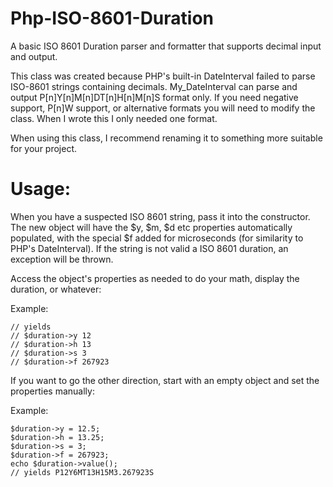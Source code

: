 # Php-ISO-8601-Duration
A basic ISO 8601 Duration parser and formatter that supports decimal input and output.

This class was created because PHP's built-in DateInterval failed to parse ISO-8601 strings
containing decimals. My_DateInterval can parse and output P[n]Y[n]M[n]DT[n]H[n]M[n]S format only.
If you need negative support, P[n]W support, or alternative formats you will need to modify the class.
When I wrote this I only needed one format.

When using this class, I recommend renaming it to something more suitable for your project.
#

Usage:
======
When you have a suspected ISO 8601 string, pass it into the constructor.
The new object will have the $y, $m, $d etc properties automatically populated,
with the special $f added for microseconds (for similarity to PHP's DateInterval).
If the string is not valid a ISO 8601 duration, an exception will be thrown.

Access the object's properties as needed to do your math, display the duration, or whatever:

Example:
```$duration = new My_DateInterval('P12YT13H3.267923S');
// yields
// $duration->y 12
// $duration->h 13
// $duration->s 3
// $duration->f 267923
```

If you want to go the other direction, start with an empty object and set the properties manually:

Example:
```$duration = new My_DateInterval();
$duration->y = 12.5;
$duration->h = 13.25;
$duration->s = 3;
$duration->f = 267923;
echo $duration->value();
// yields P12Y6MT13H15M3.267923S
```
